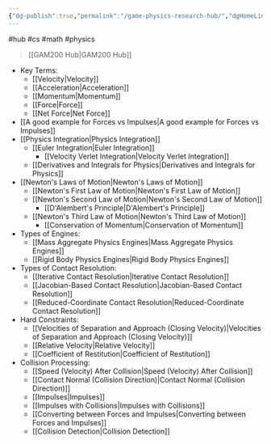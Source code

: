 ```yaml
---
{"dg-publish":true,"permalink":"/game-physics-research-hub/","dgHomeLink":true,"dgPassFrontmatter":false}
---
```


#hub #cs #math #physics

> [[GAM200 Hub|GAM200 Hub]]

- Key Terms:
	- [[Velocity|Velocity]]
	- [[Acceleration|Acceleration]]
	- [[Momentum|Momentum]]
	- [[Force|Force]]
	- [[Net Force|Net Force]]
- [[A good example for Forces vs Impulses|A good example for Forces vs Impulses]]
- [[Physics Integration|Physics Integration]]
	- [[Euler Integration|Euler Integration]]
		- [[Velocity Verlet Integration|Velocity Verlet Integration]]
	- [[Derivatives and Integrals for Physics|Derivatives and Integrals for Physics]]
- [[Newton's Laws of Motion|Newton's Laws of Motion]]
	- [[Newton's First Law of Motion|Newton's First Law of Motion]]
	- [[Newton's Second Law of Motion|Newton's Second Law of Motion]]
		- [[D'Alembert's Principle|D'Alembert's Principle]]
	- [[Newton's Third Law of Motion|Newton's Third Law of Motion]]
		- [[Conservation of Momentum|Conservation of Momentum]]
- Types of Engines:
	- [[Mass Aggregate Physics Engines|Mass Aggregate Physics Engines]]
	- [[Rigid Body Physics Engines|Rigid Body Physics Engines]]
- Types of Contact Resolution:
	- [[Iterative Contact Resolution|Iterative Contact Resolution]]
	- [[Jacobian-Based Contact Resolution|Jacobian-Based Contact Resolution]]
	- [[Reduced-Coordinate Contact Resolution|Reduced-Coordinate Contact Resolution]]
- Hard Constraints:
	- [[Velocities of Separation and Approach (Closing Velocity)|Velocities of Separation and Approach (Closing Velocity)]]
	- [[Relative Velocity|Relative Velocity]]
	- [[Coefficient of Restitution|Coefficient of Restitution]]
- Collision Processing:
	- [[Speed (Velocity) After Collision|Speed (Velocity) After Collision]]
	- [[Contact Normal (Collision Direction)|Contact Normal (Collision Direction)]]
	- [[Impulses|Impulses]]
	- [[Impulses with Collisions|Impulses with Collisions]]
	- [[Converting between Forces and Impulses|Converting between Forces and Impulses]]
	- [[Collision Detection|Collision Detection]]